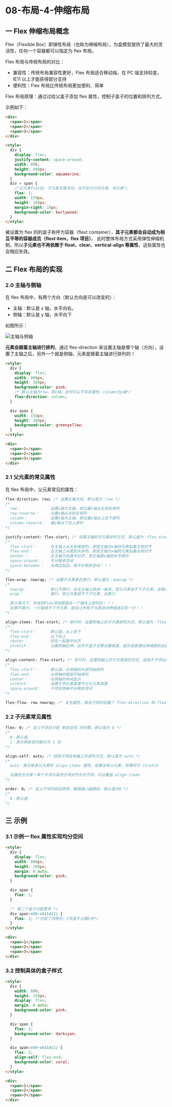 # 08-布局-4-伸缩布局

## 一 Flex 伸缩布局概念

Flex（Flexible Box）即弹性布局（也称为伸缩布局），为盒模型提供了最大的灵活性，任何一个容器都可以指定为 flex 布局。

Flex 布局与传统布局的对比：

- 兼容性：传统布局兼容性更好，Flex 布局适合移动端，在 PC 端支持较差，IE11 以上才能获得部分支持
- 便利性：Flex 布局比传统布局更加便利、简单

Flex 布局原理：通过过给父盒子添加 flex 属性，控制子盒子的位置和排列方式。

示例如下：

```html
<div>
  <span>1</span>
  <span>2</span>
  <span>3</span>
</div>

<style>
  div {
    display: flex;
    justify-content: space-around;
    width: 80%;
    height: 400px;
    background-color: aquamarine;
  }
  div > span {
    /*父元素flex后，子元素无需浮动，也不区分行内元素、块元素*/
    flex: 1;
    width: 150px;
    height: 100px;
    margin-right: 10px;
    background-color: burlywood;
  }
</style>
```

被设置为 flex 的的盒子称呼为容器（flext container），**其子元素都会自动成为相互平等的容器成员（flext item，flex 项目）**。 此时整体布局方式采用弹性伸缩机制，所以**子元素也不再依赖于 float、clear、vertical-align 等属性**，这些属性也会相应失效。

## 二 Flex 布局的实现

### 2.0 主轴与侧轴

在 flex 布局中，有两个方向（默认方向是可以改变的）：

- 主轴：默认是 x 轴，水平向右。
- 侧轴：默认是 y 轴，水平向下

如图所示：

![主轴与侧轴](../images/css/flex-01.png)

**元素会跟着主轴进行排列**，通过 flex-direction 来设置主轴是哪个轴（方向），设置了主轴之后，另外一个就是侧轴，元素是跟着主轴进行排列的！

```html
<style>
  div {
    display: flex;
    width: 800px;
    height: 300px;
    background-color: pink;
    /* 默认主轴为row，即x轴，此时可以不写该属性，column为y轴*/
    flex-direction: column;
  }

  div span {
    width: 150px;
    height: 100px;
    background-color: greenyellow;
  }
</style>

<div>
  <span>1</span>
  <span>2</span>
  <span>3</span>
</div>
```

### 2.1 父元素的常见属性

在 flex 布局中，父元素常见的属性：

```css
flex-direction: row; /* 设置主轴方向，默认值为：row */
/*
  row：             设置x轴为主轴，即沿着x轴从左到右排列
  row-reverse：     沿着x轴从右到左排列
  column：          设置y轴为主轴，即沿着y轴从上往下排列
  column-reverse：  着y轴从下往上排列
*/

justify-content: flex-start; /* 设置主轴的子元素排列方式，默认值为：flex-start */
/*
  flex-start：      在主轴上从头到尾排列，即若主轴为x轴则元素贴着左侧对齐
  flex-end：        在主轴上从尾到头排列，即若主轴为x轴则元素贴着右侧对齐
  center：          在主轴方向居中对齐，若主轴是x轴则水平居中
  space-around：    平分剩余空间
  space-between：   先两边贴边，再平分剩余空间！！！
*/

flex-wrap: nowrap; /* 设置子元素是否换行，默认值为：nowrap */
/*
  nowrap：          默认不换行，会在主轴上排成一条线，若父元素装不下子元素，会缩小子盒子宽度
  wrap：            换行，若父元素装不下子元素，会换行

  默认情况下，所有的Flex项目都是在一个轴先上排列的！！！
  如果不换行，一行容纳不下子元素，就会让所有子元素自动伸缩适应在一行！！
*/

align-items: flex-start; /* 单行时，设置侧轴上的子元素排列方式，默认值为：flex-start */
/*
  flex-start：      默认值，从上到下
  flex-end：        从下到上
  center：          挤在一起居中对齐
  stretch：         沿着侧轴拉伸，此时子盒子无需设置高度，因为会直接拉伸满直到达到父盒子高度
*/

align-content: flex-start; /* 多行时，设置侧轴上的子元素排列方式，适用于子项出现换行的情况，默认值为：flex-start */
/*
  flex-start：      默认值，从侧轴的头部开始排列
  flex-end：        从侧轴的尾部开始排列
  center：          在侧轴的中间显示
  stretch：         设置子项元素高度平分父元素高度
  space-around：    子项在侧轴平分剩余空间
*/

flex-flow: row nowrap; /* 复合属性，相当于同时设置了 flex-direction 和 flex-wrap */
```

### 2.2 子元素常见属性

```css
flex: 0; /* 定义子项目分配 剩余空间 的份数，默认值为 0 */
/*
  0：默认值
  1：表示剩余空间被分为 1 份
*/

align-self: auto; /* 控制子项在侧轴上的排列方式，默认值为 auto */
/*
  auto：表示继承父元素的 align-items 属性，如果没有父元素，则等同于 stretch

  该属性允许某一单个子项与其他子项对齐方式不同，可以覆盖 align-items
*/

order: 0; /* 定义子项的前后顺序，数值越小越靠前，默认值为0 */
/*
  0：默认值
*/
```

## 三 示例

### 3.1 示例一 flex 属性实现均分空间

```html
<style>
  div {
    display: flex;
    width: 800px;
    height: 100px;
    margin: 0 auto;
    background-color: pink;
  }

  div span {
    flex: 1;
  }

  /* 第二个盒子分配更多 */
  div span:nth-child(2) {
    flex: 2; /*分成了四等份，2号盒子占据2份*/
  }
</style>

<div>
  <span>1</span>
  <span>2</span>
  <span>3</span>
</div>
```

### 3.2 控制具体的盒子样式

```html
<style>
  div {
    width: 80%;
    height: 150px;
    display: flex;
    margin: 0 auto;
    background-color: pink;
  }

  div span {
    flex: 1;
    background-color: darkcyan;
  }

  div span:nth-child(2) {
    flex: 2;
    align-self: flex-end;
    background-color: coral;
  }
</style>

<div>
  <span>1</span>
  <span>2</span>
  <span>3</span>
</div>
```
